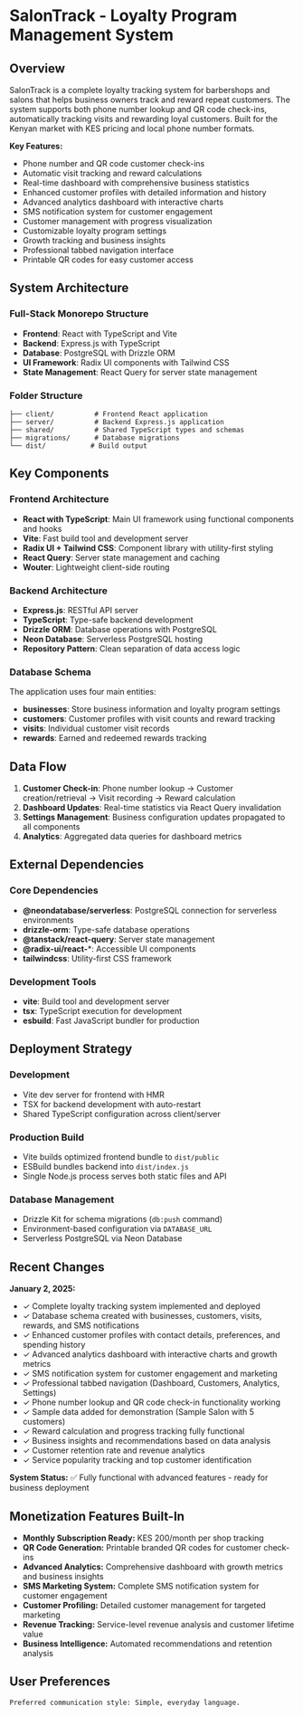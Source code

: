 # SalonTrack - Loyalty Program Management System

## Overview

SalonTrack is a complete loyalty tracking system for barbershops and salons that helps business owners track and reward repeat customers. The system supports both phone number lookup and QR code check-ins, automatically tracking visits and rewarding loyal customers. Built for the Kenyan market with KES pricing and local phone number formats.

**Key Features:**
- Phone number and QR code customer check-ins
- Automatic visit tracking and reward calculations
- Real-time dashboard with comprehensive business statistics
- Enhanced customer profiles with detailed information and history
- Advanced analytics dashboard with interactive charts
- SMS notification system for customer engagement
- Customer management with progress visualization
- Customizable loyalty program settings
- Growth tracking and business insights
- Professional tabbed navigation interface
- Printable QR codes for easy customer access

## System Architecture

### Full-Stack Monorepo Structure
- **Frontend**: React with TypeScript and Vite
- **Backend**: Express.js with TypeScript
- **Database**: PostgreSQL with Drizzle ORM
- **UI Framework**: Radix UI components with Tailwind CSS
- **State Management**: React Query for server state management

### Folder Structure
```
├── client/          # Frontend React application
├── server/          # Backend Express.js application
├── shared/          # Shared TypeScript types and schemas
├── migrations/      # Database migrations
└── dist/           # Build output
```

## Key Components

### Frontend Architecture
- **React with TypeScript**: Main UI framework using functional components and hooks
- **Vite**: Fast build tool and development server
- **Radix UI + Tailwind CSS**: Component library with utility-first styling
- **React Query**: Server state management and caching
- **Wouter**: Lightweight client-side routing

### Backend Architecture  
- **Express.js**: RESTful API server
- **TypeScript**: Type-safe backend development
- **Drizzle ORM**: Database operations with PostgreSQL
- **Neon Database**: Serverless PostgreSQL hosting
- **Repository Pattern**: Clean separation of data access logic

### Database Schema
The application uses four main entities:
- **businesses**: Store business information and loyalty program settings
- **customers**: Customer profiles with visit counts and reward tracking
- **visits**: Individual customer visit records
- **rewards**: Earned and redeemed rewards tracking

## Data Flow

1. **Customer Check-in**: Phone number lookup → Customer creation/retrieval → Visit recording → Reward calculation
2. **Dashboard Updates**: Real-time statistics via React Query invalidation
3. **Settings Management**: Business configuration updates propagated to all components
4. **Analytics**: Aggregated data queries for dashboard metrics

## External Dependencies

### Core Dependencies
- **@neondatabase/serverless**: PostgreSQL connection for serverless environments
- **drizzle-orm**: Type-safe database operations
- **@tanstack/react-query**: Server state management
- **@radix-ui/react-***: Accessible UI components
- **tailwindcss**: Utility-first CSS framework

### Development Tools
- **vite**: Build tool and development server
- **tsx**: TypeScript execution for development
- **esbuild**: Fast JavaScript bundler for production

## Deployment Strategy

### Development
- Vite dev server for frontend with HMR
- TSX for backend development with auto-restart
- Shared TypeScript configuration across client/server

### Production Build
- Vite builds optimized frontend bundle to `dist/public`
- ESBuild bundles backend into `dist/index.js`
- Single Node.js process serves both static files and API

### Database Management
- Drizzle Kit for schema migrations (`db:push` command)
- Environment-based configuration via `DATABASE_URL`
- Serverless PostgreSQL via Neon Database

## Recent Changes

**January 2, 2025:**
- ✓ Complete loyalty tracking system implemented and deployed
- ✓ Database schema created with businesses, customers, visits, rewards, and SMS notifications
- ✓ Enhanced customer profiles with contact details, preferences, and spending history
- ✓ Advanced analytics dashboard with interactive charts and growth metrics
- ✓ SMS notification system for customer engagement and marketing
- ✓ Professional tabbed navigation (Dashboard, Customers, Analytics, Settings)
- ✓ Phone number lookup and QR code check-in functionality working
- ✓ Sample data added for demonstration (Sample Salon with 5 customers)
- ✓ Reward calculation and progress tracking fully functional
- ✓ Business insights and recommendations based on data analysis
- ✓ Customer retention rate and revenue analytics
- ✓ Service popularity tracking and top customer identification

**System Status:** ✅ Fully functional with advanced features - ready for business deployment

## Monetization Features Built-In

- **Monthly Subscription Ready:** KES 200/month per shop tracking
- **QR Code Generation:** Printable branded QR codes for customer check-ins
- **Advanced Analytics:** Comprehensive dashboard with growth metrics and business insights
- **SMS Marketing System:** Complete SMS notification system for customer engagement
- **Customer Profiling:** Detailed customer management for targeted marketing
- **Revenue Tracking:** Service-level revenue analysis and customer lifetime value
- **Business Intelligence:** Automated recommendations and retention analysis

## User Preferences

```
Preferred communication style: Simple, everyday language.
```